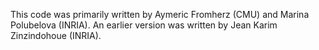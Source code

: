 This code was primarily written by Aymeric Fromherz (CMU) and Marina Polubelova (INRIA).
An earlier version was written by Jean Karim Zinzindohoue (INRIA).